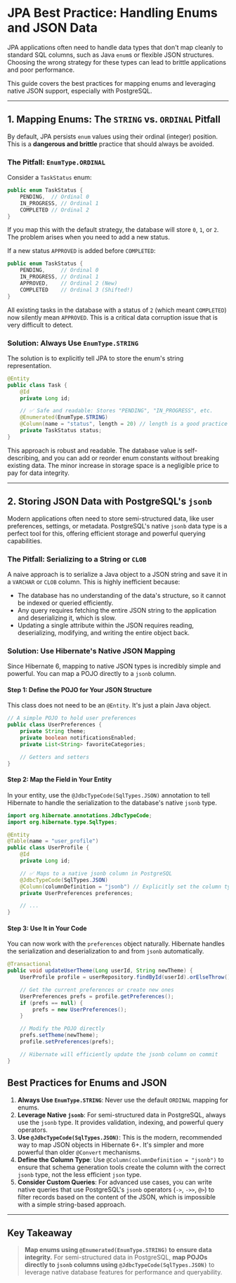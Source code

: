 # JPA Best Practice: Handling Enums and JSON Data

JPA applications often need to handle data types that don't map cleanly to standard SQL columns, such as Java `enum`s or flexible JSON structures. Choosing the wrong strategy for these types can lead to brittle applications and poor performance.

This guide covers the best practices for mapping enums and leveraging native JSON support, especially with PostgreSQL.

---

## 1. Mapping Enums: The `STRING` vs. `ORDINAL` Pitfall

By default, JPA persists `enum` values using their ordinal (integer) position. This is a **dangerous and brittle** practice that should always be avoided.

### The Pitfall: `EnumType.ORDINAL`

Consider a `TaskStatus` enum:
```java
public enum TaskStatus {
    PENDING,  // Ordinal 0
    IN_PROGRESS, // Ordinal 1
    COMPLETED // Ordinal 2
}
```
If you map this with the default strategy, the database will store `0`, `1`, or `2`. The problem arises when you need to add a new status.

If a new status `APPROVED` is added before `COMPLETED`:
```java
public enum TaskStatus {
    PENDING,     // Ordinal 0
    IN_PROGRESS, // Ordinal 1
    APPROVED,    // Ordinal 2 (New)
    COMPLETED    // Ordinal 3 (Shifted!)
}
```
All existing tasks in the database with a status of `2` (which meant `COMPLETED`) now silently mean `APPROVED`. This is a critical data corruption issue that is very difficult to detect.

### Solution: Always Use `EnumType.STRING`

The solution is to explicitly tell JPA to store the enum's string representation.

```java
@Entity
public class Task {
    @Id
    private Long id;

    // ✅ Safe and readable: Stores "PENDING", "IN_PROGRESS", etc.
    @Enumerated(EnumType.STRING)
    @Column(name = "status", length = 20) // length is a good practice
    private TaskStatus status;
}
```
This approach is robust and readable. The database value is self-describing, and you can add or reorder enum constants without breaking existing data. The minor increase in storage space is a negligible price to pay for data integrity.

---

## 2. Storing JSON Data with PostgreSQL's `jsonb`

Modern applications often need to store semi-structured data, like user preferences, settings, or metadata. PostgreSQL's native `jsonb` data type is a perfect tool for this, offering efficient storage and powerful querying capabilities.

### The Pitfall: Serializing to a String or `CLOB`

A naive approach is to serialize a Java object to a JSON string and save it in a `VARCHAR` or `CLOB` column. This is highly inefficient because:
-   The database has no understanding of the data's structure, so it cannot be indexed or queried efficiently.
-   Any query requires fetching the entire JSON string to the application and deserializing it, which is slow.
-   Updating a single attribute within the JSON requires reading, deserializing, modifying, and writing the entire object back.

### Solution: Use Hibernate's Native JSON Mapping

Since Hibernate 6, mapping to native JSON types is incredibly simple and powerful. You can map a POJO directly to a `jsonb` column.

#### Step 1: Define the POJO for Your JSON Structure

This class does not need to be an `@Entity`. It's just a plain Java object.
```java
// A simple POJO to hold user preferences
public class UserPreferences {
    private String theme;
    private boolean notificationsEnabled;
    private List<String> favoriteCategories;

    // Getters and setters
}
```

#### Step 2: Map the Field in Your Entity

In your entity, use the `@JdbcTypeCode(SqlTypes.JSON)` annotation to tell Hibernate to handle the serialization to the database's native `jsonb` type.

```java
import org.hibernate.annotations.JdbcTypeCode;
import org.hibernate.type.SqlTypes;

@Entity
@Table(name = "user_profile")
public class UserProfile {
    @Id
    private Long id;

    // ✅ Maps to a native jsonb column in PostgreSQL
    @JdbcTypeCode(SqlTypes.JSON)
    @Column(columnDefinition = "jsonb") // Explicitly set the column type for DDL generation
    private UserPreferences preferences;

    // ...
}
```

#### Step 3: Use It in Your Code

You can now work with the `preferences` object naturally. Hibernate handles the serialization and deserialization to and from `jsonb` automatically.

```java
@Transactional
public void updateUserTheme(Long userId, String newTheme) {
    UserProfile profile = userRepository.findById(userId).orElseThrow();

    // Get the current preferences or create new ones
    UserPreferences prefs = profile.getPreferences();
    if (prefs == null) {
        prefs = new UserPreferences();
    }

    // Modify the POJO directly
    prefs.setTheme(newTheme);
    profile.setPreferences(prefs);

    // Hibernate will efficiently update the jsonb column on commit
}
```

## Best Practices for Enums and JSON

1.  **Always Use `EnumType.STRING`**: Never use the default `ORDINAL` mapping for enums.
2.  **Leverage Native `jsonb`**: For semi-structured data in PostgreSQL, always use the `jsonb` type. It provides validation, indexing, and powerful query operators.
3.  **Use `@JdbcTypeCode(SqlTypes.JSON)`**: This is the modern, recommended way to map JSON objects in Hibernate 6+. It's simpler and more powerful than older `@Convert` mechanisms.
4.  **Define the Column Type**: Use `@Column(columnDefinition = "jsonb")` to ensure that schema generation tools create the column with the correct `jsonb` type, not the less efficient `json` type.
5.  **Consider Custom Queries**: For advanced use cases, you can write native queries that use PostgreSQL's `jsonb` operators (`->`, `->>`, `@>`) to filter records based on the content of the JSON, which is impossible with a simple string-based approach.

---

## Key Takeaway

> **Map enums using `@Enumerated(EnumType.STRING)` to ensure data integrity.** For semi-structured data in PostgreSQL, **map POJOs directly to `jsonb` columns using `@JdbcTypeCode(SqlTypes.JSON)`** to leverage native database features for performance and queryability.
